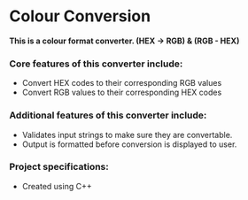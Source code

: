 # Colour Conversion

**This is a colour format converter. (HEX -> RGB) & (RGB - HEX)**

### Core features of this converter include:
- Convert HEX codes to their corresponding RGB values
- Convert RGB values to their corresponding HEX codes

### Additional features of this converter include:
- Validates input strings to make sure they are convertable.
- Output is formatted before conversion is displayed to user.

### Project specifications:
- Created using C++
